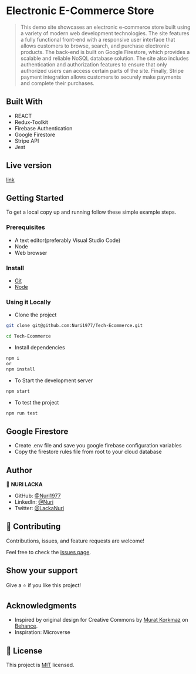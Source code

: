 #  Electronic E-Commerce Store

> This demo site showcases an electronic e-commerce store built using a variety of modern web development technologies. The site features a fully functional front-end with a responsive user interface that allows customers to browse, search, and purchase electronic products. The back-end is built on Google Firestore, which provides a scalable and reliable NoSQL database solution. The site also includes authentication and authorization features to ensure that only authorized users can access certain parts of the site. Finally, Stripe payment integration allows customers to securely make payments and complete their purchases.

## Built With

- REACT
- Redux-Toolkit
- Firebase Authentication
- Google Firestore
- Stripe API 
- Jest

## Live version

[link](https://shopping-87340.web.app)

## Getting Started

To get a local copy up and running follow these simple example steps.

### Prerequisites
- A text editor(preferably Visual Studio Code)
- Node
- Web browser

### Install
- [Git](https://git-scm.com/downloads)
- [Node](https://nodejs.org/en/download/)

### Using it Locally

- Clone the project

```bash 
git clone git@github.com:Nuri1977/Tech-Ecommerce.git

cd Tech-Ecommerce
```

- Install dependencies

```bash
npm i 
or
npm install
```
- To Start the development server
```bash
npm start
```

- To test the project
```bash
npm run test
```

## Google Firestore
  - Create .env file and save you google firebase configuration variables
  - Copy the firestore rules file from root to your cloud database

## Author

👤 **NURI LACKA**

- GitHub: [@Nuri1977](https://github.com/Nuri1977)
- LinkedIn: [@Nuri](https://www.linkedin.com/in/nuri-lacka-7141b01ba/)
- Twitter: [@LackaNuri](https://twitter.com/LackaNuri)


## 🤝 Contributing

Contributions, issues, and feature requests are welcome!

Feel free to check the [issues page](https://github.com/clintonjosephs/book-a-doctor-frontend/issues).

## Show your support

Give a ⭐️ if you like this project!

## Acknowledgments

- Inspired by original design for Creative Commons by [Murat Korkmaz](https://www.behance.net/muratk) on [Behance](https://www.behance.net/gallery/26425031/Vespa-Responsive-Redesign).
- Inspiration: Microverse

## 📝 License

This project is [MIT](./LICENSE.md) licensed.
